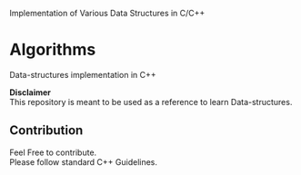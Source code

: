 Implementation of Various Data Structures in C/C++
# Algorithms
Data-structures implementation in C++

**Disclaimer**<br />
This repository is meant to be used as a reference to learn
Data-structures.

## Contribution
Feel Free to contribute.<br />
Please follow standard C++ Guidelines.
